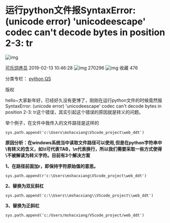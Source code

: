 # 运行python文件报SyntaxError: (unicode error) 'unicodeescape' codec can't decode bytes in position 2-3: tr

![img](https://csdnimg.cn/release/blogv2/dist/pc/img/original.png)

[可乐饲养员](https://blog.csdn.net/xd060606) 2019-02-13 10:46:28 ![img](https://csdnimg.cn/release/blogv2/dist/pc/img/articleReadEyes.png) 270296 ![img](https://csdnimg.cn/release/blogv2/dist/pc/img/tobarCollect.png) 收藏 476

分类专栏： [python QS](https://blog.csdn.net/xd060606/category_7780044.html)

版权

  hello~大家新年好，已经好久没有更博了，刚刚在运行python文件的时候竟然报SyntaxError: (unicode error) 'unicodeescape' codec can't decode bytes in position 2-3: tr这个错误，其实引起这个错误的原因就是转义的问题。

  举个例子，在文件中我传入的文件路径是这样的

```
sys.path.append('c:\Users\mshacxiang\VScode_project\web_ddt')
```

  **原因分析：**在windows系统当中读取文件路径可以使用\,但是在python字符串中\有转义的含义，如\t可代表TAB，\n代表换行，所以我们需要采取一些方式使得\不被解读为转义字符。目前有3个**解决方案**

**1、在路径前面加r，即保持字符原始值的意思。**

```
sys.path.append(r'c:\Users\mshacxiang\VScode_project\web_ddt')
```

**2、替换为双反斜杠**

```
sys.path.append('c:\\Users\\mshacxiang\\VScode_project\\web_ddt')
```

**3、替换为正斜杠**

```
sys.path.append('c:/Users/mshacxiang/VScode_project/web_ddt')
```